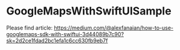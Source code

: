 # GoogleMapsWithSwiftUISample
Please find article: https://medium.com/@alexfanaian/how-to-use-googlemaps-sdk-with-swiftui-3d44089b7c90?sk=2d2ce1fdad2bc1efa1c6cc630fb9eb7f
